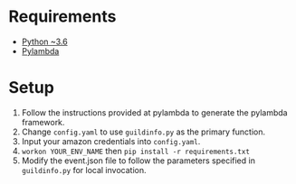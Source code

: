 # Requirements
- [Python ~3.6](https://www.python.org)
- [Pylambda](https://github.com/nficano/python-lambda)

# Setup
1. Follow the instructions provided at pylambda to generate the pylambda framework.
2. Change `config.yaml` to use `guildinfo.py` as the primary function.
3. Input your amazon credentials into `config.yaml`.
4. `workon YOUR_ENV_NAME` then `pip install -r requirements.txt`
5. Modify the event.json file to follow the parameters specified in `guildinfo.py` for local invocation.